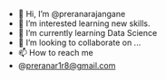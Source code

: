- 👋 Hi, I’m @preranarajangane
- 👀 I’m interested learning new skills.
- 🌱 I’m currently learning Data Science
- 💞️ I’m looking to collaborate on ...
- 📫 How to reach me
- @preranar1r8@gmail.com

<!---
preranarajangane18/preranarajangane18 is a ✨ special ✨ repository because its `README.md` (this file) appears on your GitHub profile.
You can click the Preview link to take a look at your changes.
--->
